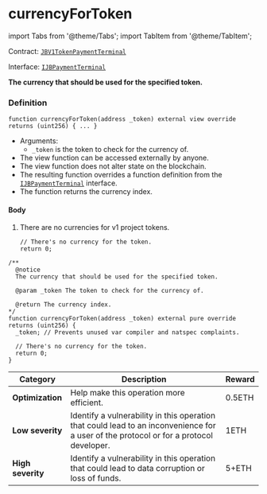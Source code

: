 # currencyForToken

import Tabs from '@theme/Tabs';
import TabItem from '@theme/TabItem';

Contract: [`JBV1TokenPaymentTerminal`](/dev/api/v2/contracts/or-payment-terminals/jbv1tokenpaymentterminal/README.md)​‌

Interface: [`IJBPaymentTerminal`](/dev/api/v2/interfaces/ijbpaymentterminal.md)

<Tabs>
<TabItem value="Step by step" label="Step by step">

**The currency that should be used for the specified token.**

### Definition

```
function currencyForToken(address _token) external view override returns (uint256) { ... }
```

* Arguments:
  * `_token` is the token to check for the currency of.
* The view function can be accessed externally by anyone.
* The view function does not alter state on the blockchain.
* The resulting function overrides a function definition from the [`IJBPaymentTerminal`](/dev/api/v2/interfaces/ijbpaymentterminal.md) interface.
* The function returns the currency index.

#### Body

1.  There are no currencies for v1 project tokens.

    ```
    // There's no currency for the token.
    return 0;
    ```

</TabItem>

<TabItem value="Code" label="Code">

```
/** 
  @notice
  The currency that should be used for the specified token.

  @param _token The token to check for the currency of.

  @return The currency index.
*/
function currencyForToken(address _token) external pure override returns (uint256) {
  _token; // Prevents unused var compiler and natspec complaints.

  // There's no currency for the token.
  return 0;
}
```

</TabItem>

<TabItem value="Bug bounty" label="Bug bounty">

| Category          | Description                                                                                                                            | Reward |
| ----------------- | -------------------------------------------------------------------------------------------------------------------------------------- | ------ |
| **Optimization**  | Help make this operation more efficient.                                                                                               | 0.5ETH |
| **Low severity**  | Identify a vulnerability in this operation that could lead to an inconvenience for a user of the protocol or for a protocol developer. | 1ETH   |
| **High severity** | Identify a vulnerability in this operation that could lead to data corruption or loss of funds.                                        | 5+ETH  |

</TabItem>
</Tabs>

